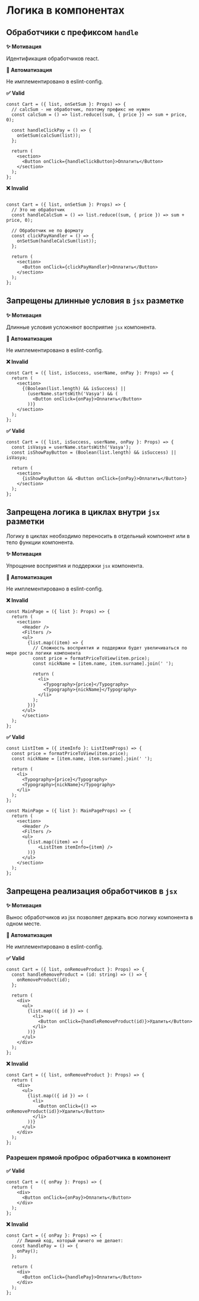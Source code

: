 # Логика в компонентах

## Обработчики с префиксом `handle`

**✨ Мотивация**

Идентификация обработчиков react.

**🤖 Автоматизация**

Не имплементировано в eslint-config.

**✅ Valid**

```tsx
const Cart = ({ list, onSetSum }: Props) => {
  // calcSum - не обработчик, поэтому префикс не нужен
  const calcSum = () => list.reduce((sum, { price }) => sum + price, 0);

  const handleClickPay = () => {
    onSetSum(calcSum(list));
  };

  return (
    <section>
      <Button onClick={handleClickButton}>Оплатить</Button>
    </section>
  );
};

```

**❌ Invalid**

```tsx

const Cart = ({ list, onSetSum }: Props) => {
  // Это не обработчик
  const handleCalcSum = () => list.reduce((sum, { price }) => sum + price, 0);

  // Обработчик не по формату
  const clickPayHandler = () => {
    onSetSum(handleCalcSum(list));
  };

  return (
    <section>
      <Button onClick={clickPayHandler}>Оплатить</Button>
    </section>
  );
};
```

## Запрещены длинные условия в `jsx` разметке

**✨ Мотивация**

Длинные условия усложняют восприятие `jsx` компонента.

**🤖 Автоматизация**

Не имплементировано в eslint-config.

**❌ Invalid**

```tsx
const Cart = ({ list, isSuccess, userName, onPay }: Props) => {
  return (
    <section>
      {(Boolean(list.length) && isSuccess) ||
        (userName.startsWith('Vasya') && (
          <Button onClick={onPay}>Оплатить</Button>
        ))}
    </section>
  );
};
```

**✅ Valid**

```tsx
const Cart = ({ list, isSuccess, userName, onPay }: Props) => {
  const isVasya = userName.startsWith('Vasya');
  const isShowPayButton = (Boolean(list.length) && isSuccess) || isVasya;

  return (
    <section>
      {isShowPayButton && <Button onClick={onPay}>Оплатить</Button>}
    </section>
  );
};
```

## Запрещена логика в циклах внутри `jsx` разметки

Логику в циклах необходимо переносить в отдельный компонент или в тело функции компонента.

**✨ Мотивация**

Упрощение восприятия и поддержки `jsx` компонента.

**🤖 Автоматизация**

Не имплементировано в eslint-config.

**❌ Invalid**

```tsx
const MainPage = ({ list }: Props) => {
  return (
    <section>
      <Header />
      <Filters />
      <ul>
        {list.map((item) => {
          // Сложность восприятия и поддержки будет увеличиваться по мере роста логики компонента
          const price = formatPriceToView(item.price);
          const nickName = [item.name, item.surname].join(' ');

          return (
            <li>
              <Typography>{price}</Typography>
              <Typography>{nickName}</Typography>
            </li>
          );
        })}
      </ul>
      </section>
  );
};
```

**✅ Valid**

```tsx
const ListItem = ({ itemInfo }: ListItemProps) => {
  const price = formatPriceToView(item.price);
  const nickName = [item.name, item.surname].join(' ');

  return (
    <li>
      <Typography>{price}</Typography>
      <Typography>{nickName}</Typography>
    </li>
  );
};

const MainPage = ({ list }: MainPageProps) => {
  return (
    <section>
      <Header />
      <Filters />
      <ul>
        {list.map((item) => (
            <ListItem itemInfo={item} />
        ))}
      </ul>
    </section>
  );
};
```

## Запрещена реализация обработчиков в `jsx`

**✨ Мотивация**

Вынос обработчиков из jsx позволяет держать всю логику компонента в одном месте.

**🤖 Автоматизация**

Не имплементировано в eslint-config.

**✅ Valid**

```tsx
const Cart = ({ list, onRemoveProduct }: Props) => {
  const handleRemoveProduct = (id: string) => () => {
    onRemoveProduct(id);
  };

  return (
    <div>
      <ul>
        {list.map(({ id }) => (
          <li>
            <Button onClick={handleRemoveProduct(id)}>Удалить</Button>
          </li>
        ))}
      </ul>
    </div>
  );
};
```

**❌ Invalid**

```tsx
const Cart = ({ list, onRemoveProduct }: Props) => {
  return (
    <div>
      <ul>
        {list.map(({ id }) => (
          <li>
            <Button onClick={() => onRemoveProduct(id)}>Удалить</Button>
          </li>
        ))}
      </ul>
    </div>
  );
};
```

### Разрешен прямой проброс обработчика в компонент

**✅ Valid**

```tsx
const Cart = ({ onPay }: Props) => {
  return (
    <div>
      <Button onClick={onPay}>Оплатить</Button>
    </div>
  );
};
```

**❌ Invalid**

```tsx
const Cart = ({ onPay }: Props) => {
    // Лишний код, который ничего не делает:
  const handlePay = () => {
    onPay();
  };

  return (
    <div>
      <Button onClick={handlePay}>Оплатить</Button>
    </div>
  );
};
```

